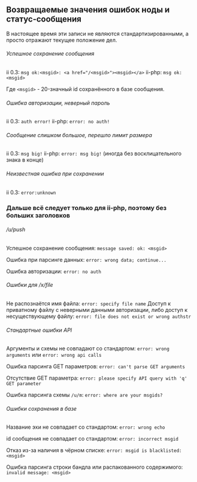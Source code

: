 ## Возвращаемые значения ошибок ноды и статус-сообщения

В настоящее время эти записи не являются стандартизированными, а просто отражают текущее положение дел.

###### Успешное сохранение сообщения

ii 0.3: `msg ok:<msgid>: <a href="/<msgid>"><msgid></a>`
ii-php: `msg ok: <msgid>`

Где `<msgid>` - 20-значный id сохранённого в базе сообщения.

###### Ошибка авторизации, неверный пароль

ii 0.3: `auth error!`
ii-php: `error: no auth!`

###### Сообщение слишком большое, перешло лимит размера

ii 0.3: `msg big!`
ii-php: `error: msg big!` (иногда без восклицательного знака в конце)

###### Неизвестная ошибка при сохранении

ii 0.3: `error:unknown`

### Дальше всё следует только для ii-php, поэтому без больших заголовков

###### /u/push
Успешное сохранение сообщения: `message saved: ok: <msgid>`

Ошибка при парсинге данных: `error: wrong data; continue...`

Ошибка авторизации: `error: no auth`

###### Ошибки для /x/file

Не распознаётся имя файла: `error: specify file name`
Доступ к приватному файлу с неверными данными авторизации, либо доступ к несуществующему файлу: `error: file does not exist or wrong authstr`

###### Стандартные ошибки API

Аргументы и схемы не совпадают со стандартом: `error: wrong arguments` или `error: wrong api calls`

Ошибка парсинга GET параметров: `error: can't parse GET arguments`

Отсутствие GET параметра: `error: please specify API query with 'q' GET parameter`

Ошибка парсинга схемы `/u/m`: `error: where are your msgids?`

###### Ошибки сохранения в базе

Название эхи не совпадает со стандартом: `error: wrong echo`

id сообщения не совпадает со стандартом: `error: incorrect msgid`

Отказ из-за наличия в чёрном списке: `error: msgid is blacklisted: <msgid>`

Ошибка парсинга строки бандла или распакованного содержимого: `invalid message: <msgid>`
